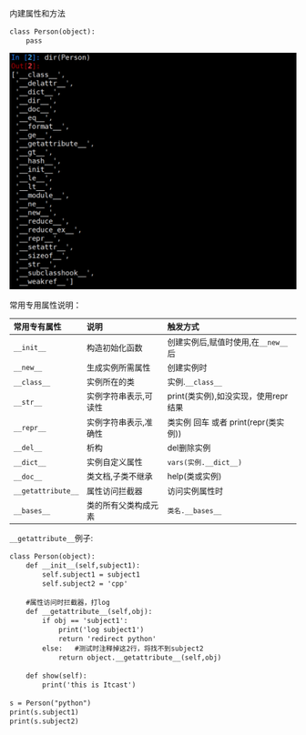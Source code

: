 内建属性和方法

```
class Person(object):
    pass
```

![](/assets/Snip20180227_1.png)

常用专用属性说明：

| 常用专有属性 | 说明 | 触发方式 |
| :--- | :--- | :--- |
| `__init__` | 构造初始化函数 | 创建实例后,赋值时使用,在`__new__`后 |
| `__new__` | 生成实例所需属性 | 创建实例时 |
| `__class__` | 实例所在的类 | 实例.`__class__` |
| `__str__` | 实例字符串表示,可读性 | print\(类实例\),如没实现，使用repr结果 |
| `__repr__` | 实例字符串表示,准确性 | 类实例 回车 或者 print\(repr\(类实例\)\) |
| `__del__` | 析构 | del删除实例 |
| `__dict__` | 实例自定义属性 | `vars(实例.__dict__)` |
| `__doc__` | 类文档,子类不继承 | help\(类或实例\) |
| `__getattribute__` | 属性访问拦截器 | 访问实例属性时 |
| `__bases__` | 类的所有父类构成元素 | `类名.__bases__` |

`__getattribute__`例子:

```
class Person(object):
    def __init__(self,subject1):
        self.subject1 = subject1
        self.subject2 = 'cpp'

    #属性访问时拦截器，打log
    def __getattribute__(self,obj):
        if obj == 'subject1':
            print('log subject1')
            return 'redirect python'
        else:   #测试时注释掉这2行，将找不到subject2
            return object.__getattribute__(self,obj)

    def show(self):
        print('this is Itcast')

s = Person("python")
print(s.subject1)
print(s.subject2)
```



